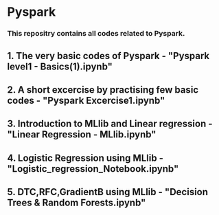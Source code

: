 # Pyspark
### This repositry contains all codes related to Pyspark.
## 1. The very basic codes of Pyspark - "Pyspark level1 - Basics(1).ipynb"
## 2. A short excercise by practising few basic codes - "Pyspark Excercise1.ipynb"
## 3. Introduction to MLlib and Linear regression - "Linear Regression - MLlib.ipynb"
## 4. Logistic Regression using MLlib - "Logistic_regression_Notebook.ipynb"
## 5. DTC,RFC,GradientB using MLlib - "Decision Trees & Random Forests.ipynb"
